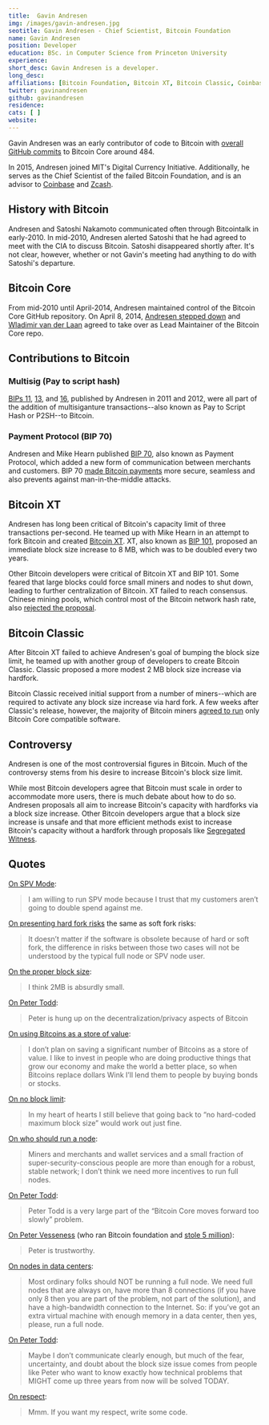 ```yaml
---
title:  Gavin Andresen
img: /images/gavin-andresen.jpg
seotitle: Gavin Andresen - Chief Scientist, Bitcoin Foundation
name: Gavin Andresen
position: Developer
education: BSc. in Computer Science from Princeton University
experience: 
short_desc: Gavin Andresen is a developer.
long_desc: 
affiliations: [Bitcoin Foundation, Bitcoin XT, Bitcoin Classic, Coinbase] 
twitter: gavinandresen
github: gavinandresen
residence: 
cats: [ ]
website: 
---
```

Gavin Andresen was an early contributor of code to Bitcoin with [overall GitHub commits](https://github.com/bitcoin/bitcoin/graphs/contributors) to Bitcoin Core around 484. 

In 2015, Andresen joined MIT's Digital Currency Initiative. Additionally, he serves as the Chief Scientist of the failed Bitcoin Foundation, and is an advisor to [Coinbase](/coinbase/) and [Zcash](https://z.cash/team.html).

## History with Bitcoin

Andresen and Satoshi Nakamoto communicated often through Bitcointalk in early-2010. In mid-2010, Andresen alerted Satoshi that he had agreed to meet with the CIA to discuss Bitcoin. Satoshi disappeared shortly after. It's not clear, however, whether or not Gavin's meeting had anything to do with Satoshi's departure. 

## Bitcoin Core

From mid-2010 until April-2014, Andresen maintained control of the Bitcoin Core GitHub repository. On April 8, 2014, [Andresen stepped down](http://www.coindesk.com/gavin-andresen-steps-bitcoins-lead-developer/) and [Wladimir van der Laan](/wladimir-van-der-laan/) agreed to take over as Lead Maintainer of the Bitcoin Core repo. 

## Contributions to Bitcoin 

### Multisig (Pay to script hash)

[BIPs 11](https://github.com/bitcoin/bips/blob/master/bip-0011.mediawiki), [13](https://github.com/bitcoin/bips/blob/master/bip-0013.mediawiki), and [16](https://github.com/bitcoin/bips/blob/master/bip-0016.mediawiki), published by Andresen in 2011 and 2012, were all part of the addition of multisiganture transactions--also known as Pay to Script Hash or P2SH--to Bitcoin. 

### Payment Protocol (BIP 70)

Andresen and Mike Hearn published [BIP 70](https://github.com/bitcoin/bips/blob/master/bip-0070.mediawiki), also known as Payment Protocol, which added a new form of communication between merchants and customers. BIP 70 [made Bitcoin payments](https://bitcointalk.org/index.php?topic=300809.0) more secure, seamless and also prevents against man-in-the-middle attacks.

## Bitcoin XT

Andresen has long been critical of Bitcoin's capacity limit of three transactions per-second. He teamed up with Mike Hearn in an attempt to fork Bitcoin and created [Bitcoin XT](https://github.com/bitcoinxt/bitcoinxt). XT, also known as [BIP 101](https://github.com/bitcoin/bips/blob/master/bip-0101.mediawiki), proposed an immediate block size increase to 8 MB, which was to be doubled every two years. 

Other Bitcoin developers were critical of Bitcoin XT and BIP 101. Some feared that large blocks could force small miners and nodes to shut down, leading to further centralization of Bitcoin. XT failed to reach consensus. Chinese mining pools, which control most of the Bitcoin network hash rate, also [rejected the proposal](http://cointelegraph.com/news/chinese-mining-pools-call-for-consensus-refuse-switch-to-bitcoin-xt). 

## Bitcoin Classic

After Bitcoin XT failed to achieve Andresen's goal of bumping the block size limit, he teamed up with another group of developers to create Bitcoin Classic. Classic proposed a more modest 2 MB block size increase via hardfork. 

Bitcoin Classic received initial support from a number of miners--which are required to activate any block size increase via hard fork. A few weeks after Classic's release, however, the majority of Bitcoin miners [agreed to run](https://medium.com/@bitcoinroundtable/bitcoin-roundtable-consensus-266d475a61ff#.iz4wd5t59) only Bitcoin Core compatible software. 

## Controversy

Andresen is one of the most controversial figures in Bitcoin. Much of the controversy stems from his desire to increase Bitcoin's block size limit. 

While most Bitcoin developers agree that Bitcoin must scale in order to accommodate more users, there is much debate about how to do so. Andresen proposals all aim to increase Bitcoin's capacity with hardforks via a block size increase. Other Bitcoin developers argue that a block size increase is unsafe and that more efficient methods exist to increase Bitcoin's capacity without a hardfork through proposals like [Segregated Witness](/what-are-segwit-benefits/). 

## Quotes

[On SPV Mode](http://0bin.net/paste/8YeL12K5CwP26YUP#kSSLpZ2+PC9RqgcbiP0-bYbDhIHAMRCB3t2CpHkxokQ): 

> I am willing to run SPV mode because I trust that my customers aren’t going to double spend against me.

[On presenting hard fork risks](http://0bin.net/paste/8YeL12K5CwP26YUP#kSSLpZ2+PC9RqgcbiP0-bYbDhIHAMRCB3t2CpHkxokQ) the same as soft fork risks: 

> It doesn’t matter if the software is obsolete because of hard or soft fork, the difference in risks between those two cases will not be understood by the typical full node or SPV node user.

[On the proper block size](https://twitter.com/gavinandresen/status/636569665284775937): 

> I think 2MB is absurdly small.

[On Peter Todd](https://www.reddit.com/r/Bitcoin/comments/2lypd1/peter_todd_on_changetip_not_a_real_bitcoin_app/clzd6yb): 

> Peter is hung up on the decentralization/privacy aspects of Bitcoin

[On using Bitcoins as a store of value](https://bitcointalk.org/index.php?topic=204.msg1714#msg1714): 

> I don’t plan on saving a significant number of Bitcoins as a store of value. I like to invest in people who are doing productive things that grow our economy and make the world a better place, so when Bitcoins replace dollars Wink I’ll lend them to people by buying bonds or stocks.

[On no block limit](https://www.reddit.com/r/Bitcoin/comments/2ighvq/a_scalability_roadmap_the_bitcoin_foundation/cl2b7sg): 

> In my heart of hearts I still believe that going back to “no hard-coded maximum block size” would work out just fine.

[On who should run a node](https://www.reddit.com/r/Bitcoin/comments/2cc6ed/it_seems_like_theres_something_missing_in_the/cjegk8j):

> Miners and merchants and wallet services and a small fraction of super-security-conscious people are more than enough for a robust, stable network; I don’t think we need more incentives to run full nodes.

[On Peter Todd](https://www.reddit.com/r/Bitcoin/comments/28jp0y/why_is_peter_todd_wrecking_zeroconf_security/cibr8h2): 

> Peter Todd is a very large part of the “Bitcoin Core moves forward too slowly” problem.

[On Peter Vesseness](https://www.reddit.com/r/Bitcoin/comments/1y9akl/mark_karpeles_petition_update/cfiwwyx) (who ran Bitcoin foundation and [stole 5 million](https://www.reddit.com/r/Bitcoin/comments/3y0ewr/forgotten_history_bitcoin_foundation_chairman/)): 

> Peter is trustworthy.

[On nodes in data centers](https://www.reddit.com/r/Bitcoin/comments/1scd4z/im_running_a_full_node_and_so_should_you/cdw3lrh): 

> Most ordinary folks should NOT be running a full node. We need full nodes that are always on, have more than 8 connections (if you have only 8 then you are part of the problem, not part of the solution), and have a high-bandwidth connection to the Internet. So: if you’ve got an extra virtual machine with enough memory in a data center, then yes, please, run a full node.

[On Peter Todd](https://www.reddit.com/r/Bitcoin/comments/1rqexb/87898_kb_block_just_now/cdpvh9x): 

> Maybe I don’t communicate clearly enough, but much of the fear, uncertainty, and doubt about the block size issue comes from people like Peter who want to know exactly how technical problems that MIGHT come up three years from now will be solved TODAY.

[On respect](https://www.reddit.com/r/Bitcoin/comments/1oxn14/gavin_finally_lost_it/ccwqvwt): 

> Mmm. If you want my respect, write some code.